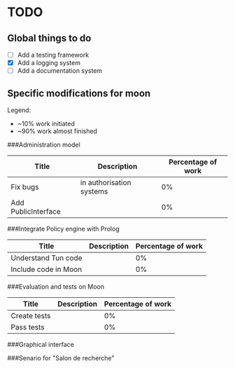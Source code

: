 TODO
====

Global things to do
-------------------

- [ ] Add a testing framework
- [x] Add a logging system
- [ ] Add a documentation system

Specific modifications for moon
-------------------------------

Legend:
- ~10% work initiated
- ~90% work almost finished

###Administration model

| Title               | Description                               | Percentage of work |
| ------------------- | ----------------------------------------- | ------------------ |
| Fix bugs            | in authorisation systems                  | 0%                 |
| Add PublicInterface |                                           | 0%                 |

###Integrate Policy engine with Prolog

| Title                   | Description                               | Percentage of work |
| ----------------------- | ----------------------------------------- | ------------------ |
| Understand Tun code     |                                           | 0%                |
| Include code in Moon    |                                           | 0%                 |

###Evaluation and tests on Moon

|Title        | Description                              | Percentage of work |
|------------ | ---------------------------------------- | ------------------ |
|Create tests |                                          |  0%                |
|Pass tests   |                                          |  0%                |

###Graphical interface

###Senario for "Salon de recherche"

